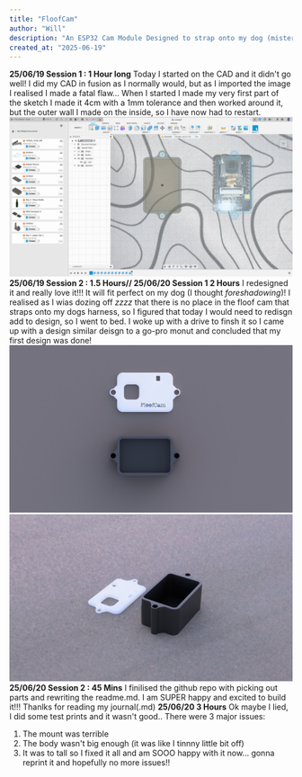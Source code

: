 ```yaml
---
title: "FloofCam"
author: "Will"
description: "An ESP32 Cam Module Designed to strap onto my dog (mister floof)"
created_at: "2025-06-19"
---
```


**25/06/19 Session 1 : 1 Hour long**
Today I started on the CAD and it didn't go well! I did my CAD in fusion as I normally would, but as I imported the image I realised I made a fatal flaw... When I started I made my very first part of the sketch I made it 4cm with a 1mm tolerance and then worked around it, but the outer wall I made on the inside, so I have now had to restart.
![fusion screenie 1](https://raw.githubusercontent.com/BOTwillplayz/FloofCam/refs/heads/main/Screenshot%202025-06-19%20at%2016.29.58.png)
**25/06/19 Session 2 : 1.5 Hours// 25/06/20 Session 1 2 Hours**
I redesigned it and really love it!!! It will fit perfect on my dog (I thought *foreshadowing*)! I realised as I wias dozing off *zzzz* that there is no place in the floof cam that straps onto my dogs harness, so I figured that today I would need to redisgn add to design, so I went to bed. I woke up with a drive to finsh it so I came up with a design similar deisgn to a go-pro monut and concluded that my first design was done!
![render 1](https://github.com/BOTwillplayz/FloofCam/blob/7fb8920f8cf71849e038d3e28e14b70a4b69511a/FloofCam%20Render%201.png)
![render 2](https://github.com/BOTwillplayz/FloofCam/blob/7fb8920f8cf71849e038d3e28e14b70a4b69511a/FloofCam%20Render%202.png)
**25/06/20 Session 2 : 45 Mins**
I finilised the github repo with picking out parts and rewriting the readme.md. I am SUPER happy and excited to build it!!! Thanlks for reading my journal(.md)
**25/06/20 3 Hours**
Ok maybe I lied, I did some test prints and it wasn't good.. There were 3 major issues:
1. The mount was terrible
2. The body wasn't big enough (it was like I tinnny little bit off)
3. It was to tall
so I fixed it all and am SOOO happy with it now... gonna reprint it and hopefully no more issues!!
